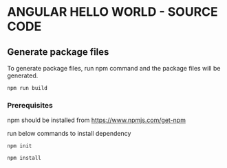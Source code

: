 # ANGULAR HELLO WORLD - SOURCE CODE


## Generate package files

To generate package files, run npm command and the package files will be generated.

```
npm run build
```

### Prerequisites

npm should be installed from https://www.npmjs.com/get-npm

run below commands to install dependency
```
npm init
```

```
npm install
```
